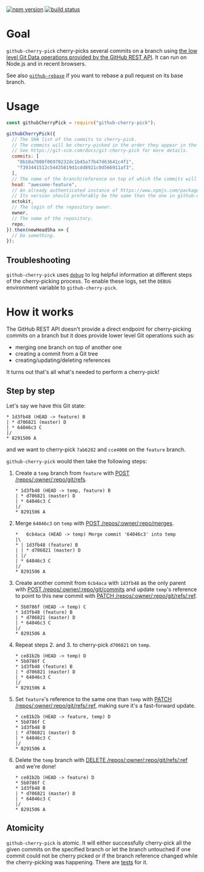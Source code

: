 [![npm version](https://img.shields.io/npm/v/github-cherry-pick.svg)](https://npmjs.org/package/github-cherry-pick)
[![build status](https://img.shields.io/circleci/project/github/tibdex/autorebase.svg)](https://circleci.com/gh/tibdex/autorebase)

# Goal

`github-cherry-pick` cherry-picks several commits on a branch using [the low level Git Data operations provided by the GitHub REST API](https://developer.github.com/v3/git/). It can run on Node.js and in recent browsers.

See also [`github-rebase`](https://www.npmjs.com/package/github-rebase) if you want to rebase a pull request on its base branch.

# Usage

```javascript
const githubCherryPick = require("github-cherry-pick");

githubCherryPick({
  // The SHA list of the commits to cherry-pick.
  // The commits will be cherry-picked in the order they appear in the array.
  // See https://git-scm.com/docs/git-cherry-pick for more details.
  commits: [
    "8b10a7808f06970232dc1b45a77b47d63641c4f1",
    "f393441512c54435819d1cdd8921c0d566911af3",
  ],
  // The name of the branch/reference on top of which the commits will be cherry-picked.
  head: "awesome-feature",
  // An already authenticated instance of https://www.npmjs.com/package/@octokit/rest.
  // Its version should preferably be the same than the one in github-cherry-pick's package.json.
  octokit,
  // The login of the repository owner.
  owner,
  // The name of the repository.
  repo,
}).then(newHeadSha => {
  // Do something.
});
```

## Troubleshooting

`github-cherry-pick` uses [`debug`](https://www.npmjs.com/package/debug) to log helpful information at different steps of the cherry-picking process. To enable these logs, set the `DEBUG` environment variable to `github-cherry-pick`.

# How it works

The GitHub REST API doesn't provide a direct endpoint for cherry-picking commits on a branch but it does provide lower level Git operations such as:

- merging one branch on top of another one
- creating a commit from a Git tree
- creating/updating/deleting references

It turns out that's all what's needed to perform a cherry-pick!

## Step by step

Let's say we have this Git state:

<!--
touch A.txt B.txt C.txt D.txt
git init
git add A.txt
git commit --message A
git checkout -b feature
git add B.txt
git commit --message B
git checkout master
git add C.txt
git commit --message C
git add D.txt
git commit --message D
git checkout feature
-->

```
* 1d3fb48 (HEAD -> feature) B
| * d706821 (master) D
| * 64046c3 C
|/
* 8291506 A
```

and we want to cherry-pick `7ab6282` and `cce4008` on the `feature` branch.

`github-cherry-pick` would then take the following steps:

1.  Create a `temp` branch from `feature` with [POST /repos/:owner/:repo/git/refs](https://developer.github.com/v3/git/refs/#create-a-reference).
    <!--
    git checkout -b temp
    -->
    ```
    * 1d3fb48 (HEAD -> temp, feature) B
    | * d706821 (master) D
    | * 64046c3 C
    |/
    * 8291506 A
    ```
2.  Merge `64046c3` on `temp` with [POST /repos/:owner/:repo/merges](https://developer.github.com/v3/repos/merging/#perform-a-merge).
    <!--
    git merge 64046c3
    -->
    ```
    *   6cb4aca (HEAD -> temp) Merge commit '64046c3' into temp
    |\
    * | 1d3fb48 (feature) B
    | | * d706821 (master) D
    | |/
    | * 64046c3 C
    |/
    * 8291506 A
    ```
3.  Create another commit from `6cb4aca` with `1d3fb48` as the only parent with [POST /repos/:owner/:repo/git/commits](https://developer.github.com/v3/git/commits/#create-a-commit) and update `temp`'s reference to point to this new commit with [PATCH /repos/:owner/:repo/git/refs/:ref](https://developer.github.com/v3/git/refs/#update-a-reference).
    <!--
    git cat-file -p 6cb4aca
    git commit-tree db5a9e1 -p 1d3fb48 -m C
    git update-ref HEAD 5b0786f
    -->
    ```
    * 5b0786f (HEAD -> temp) C
    * 1d3fb48 (feature) B
    | * d706821 (master) D
    | * 64046c3 C
    |/
    * 8291506 A
    ```
4.  Repeat steps 2. and 3. to cherry-pick `d706821` on `temp`.
    ```
    * ce81b2b (HEAD -> temp) D
    * 5b0786f C
    * 1d3fb48 (feature) B
    | * d706821 (master) D
    | * 64046c3 C
    |/
    * 8291506 A
    ```
5.  Set `feature`'s reference to the same one than `temp` with [PATCH /repos/:owner/:repo/git/refs/:ref](https://developer.github.com/v3/git/refs/#update-a-reference), making sure it's a fast-forward update.
    <!--
    git checkout feature
    git merge temp --ff-only
    -->
    ```
    * ce81b2b (HEAD -> feature, temp) D
    * 5b0786f C
    * 1d3fb48 B
    | * d706821 (master) D
    | * 64046c3 C
    |/
    * 8291506 A
    ```
6.  Delete the `temp` branch with [DELETE /repos/:owner/:repo/git/refs/:ref](https://developer.github.com/v3/git/refs/#delete-a-reference) and we're done!
    <!--
    git branch --delete temp
    -->
    ```
    * ce81b2b (HEAD -> feature) D
    * 5b0786f C
    * 1d3fb48 B
    | * d706821 (master) D
    | * 64046c3 C
    |/
    * 8291506 A
    ```

## Atomicity

`github-cherry-pick` is atomic.
It will either successfully cherry-pick all the given commits on the specified branch or let the branch untouched if one commit could not be cherry picked or if the branch reference changed while the cherry-picking was happening.
There are [tests](tests/index.test.js) for it.

